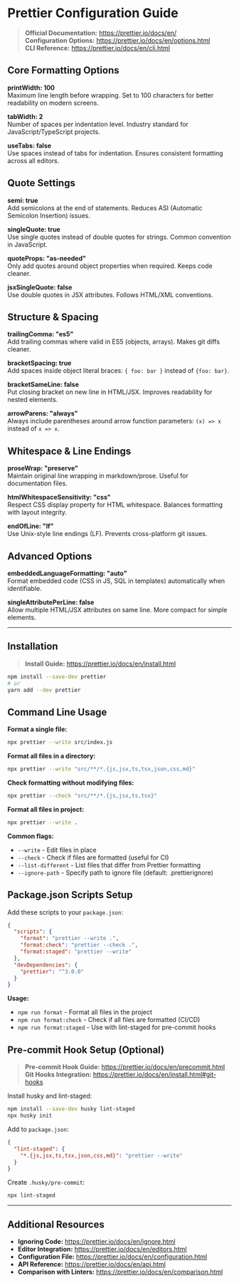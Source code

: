 # Prettier Configuration Guide

> **Official Documentation:** https://prettier.io/docs/en/  
> **Configuration Options:** https://prettier.io/docs/en/options.html  
> **CLI Reference:** https://prettier.io/docs/en/cli.html

## Core Formatting Options

**printWidth: 100**  
Maximum line length before wrapping. Set to 100 characters for better readability on modern screens.

**tabWidth: 2**  
Number of spaces per indentation level. Industry standard for JavaScript/TypeScript projects.

**useTabs: false**  
Use spaces instead of tabs for indentation. Ensures consistent formatting across all editors.

## Quote Settings

**semi: true**  
Add semicolons at the end of statements. Reduces ASI (Automatic Semicolon Insertion) issues.

**singleQuote: true**  
Use single quotes instead of double quotes for strings. Common convention in JavaScript.

**quoteProps: "as-needed"**  
Only add quotes around object properties when required. Keeps code cleaner.

**jsxSingleQuote: false**  
Use double quotes in JSX attributes. Follows HTML/XML conventions.

## Structure & Spacing

**trailingComma: "es5"**  
Add trailing commas where valid in ES5 (objects, arrays). Makes git diffs cleaner.

**bracketSpacing: true**  
Add spaces inside object literal braces: `{ foo: bar }` instead of `{foo: bar}`.

**bracketSameLine: false**  
Put closing bracket on new line in HTML/JSX. Improves readability for nested elements.

**arrowParens: "always"**  
Always include parentheses around arrow function parameters: `(x) => x` instead of `x => x`.

## Whitespace & Line Endings

**proseWrap: "preserve"**  
Maintain original line wrapping in markdown/prose. Useful for documentation files.

**htmlWhitespaceSensitivity: "css"**  
Respect CSS display property for HTML whitespace. Balances formatting with layout integrity.

**endOfLine: "lf"**  
Use Unix-style line endings (LF). Prevents cross-platform git issues.

## Advanced Options

**embeddedLanguageFormatting: "auto"**  
Format embedded code (CSS in JS, SQL in templates) automatically when identifiable.

**singleAttributePerLine: false**  
Allow multiple HTML/JSX attributes on same line. More compact for simple elements.

---

## Installation

> **Install Guide:** https://prettier.io/docs/en/install.html

```bash
npm install --save-dev prettier
# or
yarn add --dev prettier
```

## Command Line Usage

**Format a single file:**

```bash
npx prettier --write src/index.js
```

**Format all files in a directory:**

```bash
npx prettier --write "src/**/*.{js,jsx,ts,tsx,json,css,md}"
```

**Check formatting without modifying files:**

```bash
npx prettier --check "src/**/*.{js,jsx,ts,tsx}"
```

**Format all files in project:**

```bash
npx prettier --write .
```

**Common flags:**

- `--write` - Edit files in place
- `--check` - Check if files are formatted (useful for CI)
- `--list-different` - List files that differ from Prettier formatting
- `--ignore-path` - Specify path to ignore file (default: .prettierignore)

## Package.json Scripts Setup

Add these scripts to your `package.json`:

```json
{
  "scripts": {
    "format": "prettier --write .",
    "format:check": "prettier --check .",
    "format:staged": "prettier --write"
  },
  "devDependencies": {
    "prettier": "^3.0.0"
  }
}
```

**Usage:**

- `npm run format` - Format all files in the project
- `npm run format:check` - Check if all files are formatted (CI/CD)
- `npm run format:staged` - Use with lint-staged for pre-commit hooks

## Pre-commit Hook Setup (Optional)

> **Pre-commit Hook Guide:** https://prettier.io/docs/en/precommit.html  
> **Git Hooks Integration:** https://prettier.io/docs/en/install.html#git-hooks

Install husky and lint-staged:

```bash
npm install --save-dev husky lint-staged
npx husky init
```

Add to `package.json`:

```json
{
  "lint-staged": {
    "*.{js,jsx,ts,tsx,json,css,md}": "prettier --write"
  }
}
```

Create `.husky/pre-commit`:

```bash
npx lint-staged
```

---

## Additional Resources

- **Ignoring Code:** https://prettier.io/docs/en/ignore.html
- **Editor Integration:** https://prettier.io/docs/en/editors.html
- **Configuration File:** https://prettier.io/docs/en/configuration.html
- **API Reference:** https://prettier.io/docs/en/api.html
- **Comparison with Linters:** https://prettier.io/docs/en/comparison.html
